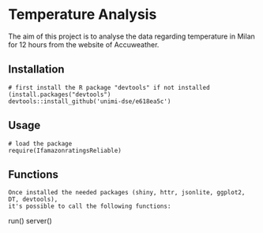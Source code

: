 # Temperature Analysis

The aim of this project is to analyse the data regarding temperature in Milan for 12 hours from the website of Accuweather. 

## Installation
```
# first install the R package "devtools" if not installed (install.packages("devtools")
devtools::install_github('unimi-dse/e618ea5c')
```
## Usage
```
# load the package
require(IfamazonratingsReliable)
```
## Functions
```
Once installed the needed packages (shiny, httr, jsonlite, ggplot2, DT, devtools), 
it's possible to call the following functions:
```
run()
server()
```
